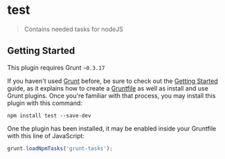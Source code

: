 # test

> Contains needed tasks for nodeJS

## Getting Started
This plugin requires Grunt `~0.3.17`

If you haven't used [Grunt](http://gruntjs.com/) before, be sure to check out the [Getting Started](http://gruntjs.com/getting-started) guide, as it explains how to create a [Gruntfile](http://gruntjs.com/sample-gruntfile) as well as install and use Grunt plugins. Once you're familiar with that process, you may install this plugin with this command:

```shell
npm install test --save-dev
```

One the plugin has been installed, it may be enabled inside your Gruntfile with this line of JavaScript:

```js
grunt.loadNpmTasks('grunt-tasks');
```


